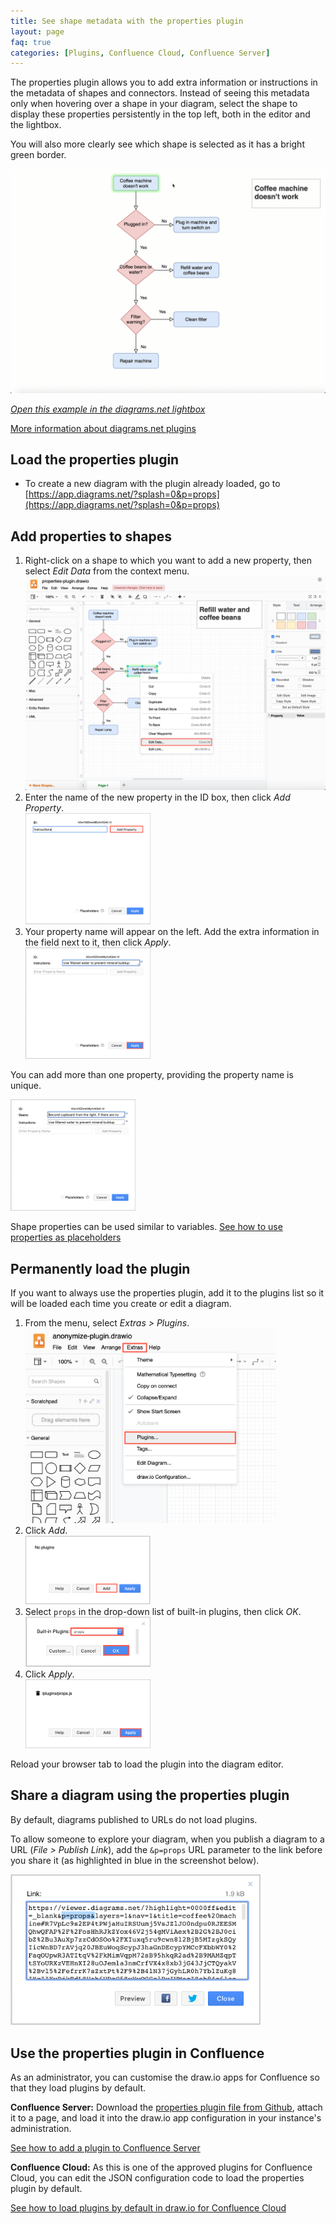 ```yaml
---
title: See shape metadata with the properties plugin
layout: page
faq: true
categories: [Plugins, Confluence Cloud, Confluence Server]
---
```


The properties plugin allows you to add extra information or instructions in the metadata of shapes and connectors. Instead of seeing this metadata only when hovering over a shape in your diagram, select the shape to display these properties persistently in the top left, both in the editor and the lightbox.

You will also more clearly see which shape is selected as it has a bright green border.

<img src="/assets/img/blog/props-plugin-lightbox.gif" style="max-width:100%;height:auto;" alt="The properties plugin lets you display additional information via the shape metadata">

_[Open this example in the diagrams.net lightbox](https://app.diagrams.net/?lightbox=1&p=props&highlight=0000ff&edit=_blank&layers=1&nav=1&title=properties-plugin.drawio#R7VrbbuM2EP2WPhhtHzbQJXaUx9qJuwtsi92m3baPFEVJ3FCkQVG%2B5Ot3eJElWYrtBLkiCYKAHA2HFOfwnBGRUTgr1r9LtMj%2FEAlho8BL1qPwYhQEZ0Ew0r9esrGGSTSxhkzSxJr8xnBFb4gzes5a0YSUHUclBFN00TViwTnBqmNDUopV1y0VrDvrAmWkZ7jCiPWt%2F9JE5c7qT86bBx8JzXI3dRSc2QcFqp3dm5Q5SsSqZQovR%2BFMCqFsq1jPCNN7V%2B%2BLHTe%2F5el2YZJwdcyA%2FGK9%2FPbp60Vx46np5tvNf1%2F55IPLzhKxyr2wW6za1DsgRcUTooN4o3Caq4JB04fmd6LUxmUMVUqASUiVi0xwxD4LsXB%2BqeDKufm6T3jym84M9GMm8LU1zSljbg7oOf8IeqWS4nq7%2BTrAdie1M0MxYVOErzOz0JlgQsIjLjjRoRLIpnuXZnGXjXVq31f73bqvzlSKSmKyZzNDh08kM6L2%2BE222YdTQ0RBlNzAOEkYUnTZXQdy%2BM22fk2KoeGyfIeMh72Mz0SaEmIgi3PKdSsRpOQ%2FK2ithLzeAwmdjlVOFblaILM3K2CBLkza6YfXnmYMlaVL3oHcpoCJOqGjIEwQiVK8HdZ6MsERidNtNpdEKrLen8%2F%2B%2FrsB9XnddLur1umvbXnr4J96j5Sw017C%2FgdCfD%2Bl9z2lkyNPqe8Nw2QHF0efWhfpi6BctVzg8JWwjl2UbCe8P3DGPeD8KXq4Obz1rxpZz4Cbs72w8V88bCY92HxhVZYBAmAgH4XzPvfkooir8rAUdMkdYDFHBWV6Zz4StiSKYjQgGIjRDOa9wJAyIocRAVNSnkFv0vT%2BNggE%2FuwJSRphggeFJI7Gp2PvYYQk7AqJ7w8oiTegJNHdlUTE33XxG3jmNDRZsylrKzviOo%2BqktpcrqjCOTQEt1PuBUYb2A5Ib6Um8KOdXIaPVxVA16XzDoc2OobrXzWTP2mN4B9byvv7ceOdhPAzWE%2B%2BXAE4f68bHhRL3rFYCl555VCvcOjbMiaIl1pppGZNZIT8vZK4XyURDKnPI1YSf5EForJdRuignzi8c4UVFdyFn8NmMaqo%2FjyFtRnACJkhTksNAZUTA18XzFYiCymWNDGViXYhxUJIZN4d964lDlYoHTZ%2BYyXKzrXF6fmTVSjDkElt%2Fu1Rr7ONd%2BhgGEf%2FGLhAABhqPjvqIKAVGjFkSQyjFYAKifQscUVZUi1swKmJbSJdESzsxNUiFkjqZipF0aBRb8SJXkVqbdJA0fzlZjZQCKIMc6XNumf6CSPILBSV1wbXmCz0S9TrFDIxiy6EifZLBfTPFdv89OsxSA7eLpJ3i%2B1g%2FKxQnhscGhRKbqTB6dZngZFJ%2BLAbBDFLg0yX7hPLgY6RVH3I7YkoLflxguT2uQK5cXizBseAJ8cAJ9wPnGMF9ll07rSb%2BHDST3z0MDJ3r48s%2F%2F0q9rlK43Avbp70M6vxWXfhV6PW34Gj3QY36A5xznbi2F3qxTlcvQ%2Bx2gzUi29V9taKriY1bJxjTUZYjzSyrCs2XhWx8bB0RQtT%2FMUktapHlSE3kpS1LMauCGTAPIlW3hmgHZnlpe360ThrVNh53IjCKj9NXVgT4jApjh9QTV%2BCJIbRC7t%2F8vu3xkPUeNdbg0F6HKDR274M%2B1R4gP12aXWAd1tM%2B5BUePSN03gYKS%2Fgegm6zb8zWPfmf0LCyx8%3D)_

[More information about diagrams.net plugins](/doc/faq/plugins.html)

## Load the properties plugin

* To create a new diagram with the plugin already loaded, go to [https://app.diagrams.net/?splash=0&p=props](https://app.diagrams.net/?splash=0&p=props)

## Add properties to shapes

1. Right-click on a shape to which you want to add a new property, then select _Edit Data_ from the context menu.
<br /><img src="/assets/img/blog/properties-plugin-edit-data-context-menu.png" style="max-width:100%;height:auto;" alt="Right click on a shape, then select Edit Data to add a shape property">
2. Enter the name of the new property in the ID box, then click _Add Property_.
<br /><img src="/assets/img/blog/add-property.png" style="width=100%;max-width:200px;height:auto;" alt="Add a custom property to the shape's metadata">
3. Your property name will appear on the left. Add the extra information in the field next to it, then click _Apply_.
<br /><img src="/assets/img/blog/add-property-details.png" style="width=100%;max-width:200px;height:auto;" alt="Add the extra information or instructions into the property text">

You can add more than one property, providing the property name is unique.

<img src="/assets/img/blog/add-multiple-properties.png" style="width=100%;max-width:200px;height:auto;" alt="You can add multiple properties to a shape's metadata">

Shape properties can be used similar to variables. [See how to use properties as placeholders](/blog/placeholders.html)

## Permanently load the plugin

If you want to always use the properties plugin, add it to the plugins list so it will be loaded each time you create or edit a diagram.

1. From the menu, select _Extras > Plugins_.
<br /><img src="/assets/img/blog/extras-plugins.png" style="width=100%;max-width:400px;height:auto;" alt="Open the plugins list">
2. Click _Add_.
<br /><img src="/assets/img/blog/add-plugin.png" style="width=100%;max-width:200px;height:auto;" alt="Add a new plugin">
3. Select ``props`` in the drop-down list of built-in plugins, then click _OK_.
<br /><img src="/assets/img/blog/add-properties-plugin.png" style="width=100%;max-width:200px;height:auto;" alt="Add the properties plugin">
4. Click _Apply_.
<br /><img src="/assets/img/blog/add-properties-plugin-apply.png" style="width=100%;max-width:200px;height:auto;" alt="Add the properties plugin">

Reload your browser tab to load the plugin into the diagram editor.

## Share a diagram using the properties plugin

By default, diagrams published to URLs do not load plugins.

To allow someone to explore your diagram, when you publish a diagram to a URL (_File > Publish Link_), add the ``&p=props`` URL parameter to the link before you share it (as highlighted in blue in the screenshot below).

<img src="/assets/img/blog/publish-link-properties-plugin.png" style="width=100%;max-width:400px;height:auto;" alt="Share a link to your diagram and enable the properties plugin">

## Use the properties plugin in Confluence

As an administrator, you can customise the draw.io apps for Confluence so that they load plugins by default.

**Confluence Server:** Download the [properties plugin file from Github](https://github.com/jgraph/drawio/tree/master/src/main/webapp/plugins), attach it to a page, and load it into the draw.io app configuration in your instance's administration.

[See how to add a plugin to Confluence Server](/doc/faq/add-plugin-confluence-server.html)

**Confluence Cloud:** As this is one of the approved plugins for Confluence Cloud, you can edit the JSON configuration code to load the properties plugin by default.

[See how to load plugins by default in draw.io for Confluence Cloud](/doc/faq/custom-plugins-confluence-cloud.html)
